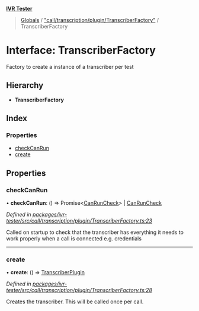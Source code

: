 **[IVR Tester](../README.md)**

> [Globals](../README.md) / ["call/transcription/plugin/TranscriberFactory"](../modules/_call_transcription_plugin_transcriberfactory_.md) / TranscriberFactory

# Interface: TranscriberFactory

Factory to create a instance of a transcriber per test

## Hierarchy

* **TranscriberFactory**

## Index

### Properties

* [checkCanRun](_call_transcription_plugin_transcriberfactory_.transcriberfactory.md#checkcanrun)
* [create](_call_transcription_plugin_transcriberfactory_.transcriberfactory.md#create)

## Properties

### checkCanRun

•  **checkCanRun**: () => Promise\<[CanRunCheck](../modules/_call_transcription_plugin_transcriberfactory_.md#canruncheck)> \| [CanRunCheck](../modules/_call_transcription_plugin_transcriberfactory_.md#canruncheck)

*Defined in [packages/ivr-tester/src/call/transcription/plugin/TranscriberFactory.ts:23](https://github.com/SketchingDev/ivr-tester/blob/8e79354/packages/ivr-tester/src/call/transcription/plugin/TranscriberFactory.ts#L23)*

Called on startup to check that the transcriber has
everything it needs to work properly when a call is connected
e.g. credentials

___

### create

•  **create**: () => [TranscriberPlugin](_call_transcription_plugin_transcriberplugin_.transcriberplugin.md)

*Defined in [packages/ivr-tester/src/call/transcription/plugin/TranscriberFactory.ts:28](https://github.com/SketchingDev/ivr-tester/blob/8e79354/packages/ivr-tester/src/call/transcription/plugin/TranscriberFactory.ts#L28)*

Creates the transcriber. This will be called once per call.
